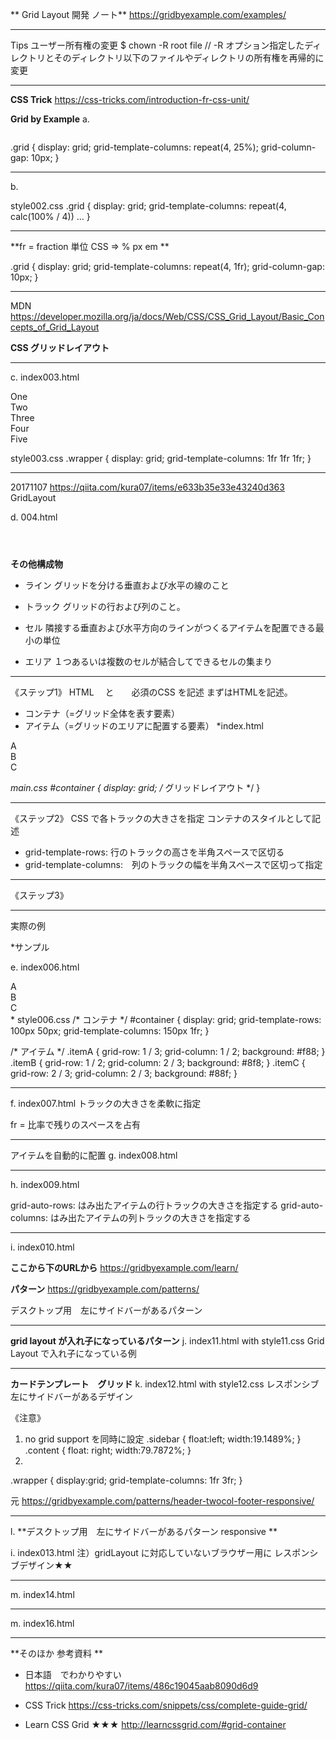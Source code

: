 
** Grid Layout 開発 ノート** 
https://gridbyexample.com/examples/

--------------
Tips 
ユーザー所有権の変更
$ chown -R root file  // -R オプション指定したディレクトリとそのディレクトリ以下のファイルやディレクトリの所有権を再帰的に変更

--------------

**CSS Trick**
https://css-tricks.com/introduction-fr-css-unit/


**Grid by Example**
a. 
<div class="grid">
  <div class="column"></div>
  <div class="column"></div>
  <div class="column"></div>
  <div class="column"></div>
</div>

.grid {
  display: grid;
  grid-template-columns: repeat(4, 25%); 
  grid-column-gap: 10px;
}

----------
b. 

style002.css
.grid {
  display: grid;
  grid-template-columns: repeat(4, calc(100% / 4))
  ...
}

----------
**fr = fraction 単位 CSS =>  % px em **   

.grid {
  display: grid;
  grid-template-columns: repeat(4, 1fr);
  grid-column-gap: 10px;
}


----------

MDN
https://developer.mozilla.org/ja/docs/Web/CSS/CSS_Grid_Layout/Basic_Concepts_of_Grid_Layout

**CSS グリッドレイアウト**

----------
c. 
index003.html
<div class="wrapper">
   <div>One</div>
   <div>Two</div>
   <div>Three</div>
   <div>Four</div>
   <div>Five</div>
</div>

style003.css
.wrapper {
  display: grid;
  grid-template-columns: 1fr 1fr 1fr;
}

--------------------------------------------------
20171107
https://qiita.com/kura07/items/e633b35e33e43240d363
GridLayout 

d. 004.html 
<div style="display:grid;"><!--コンテナ-->
  <div></div><!--アイテム-->
  <p></p><!--アイテム-->
  <section>
    <div></div><!--アイテムではない-->
  </section>
</div>

**その他構成物**
* ライン
グリッドを分ける垂直および水平の線のこと


* トラック
グリッドの行および列のこと。

* セル
隣接する垂直および水平方向のラインがつくるアイテムを配置できる最小の単位

* エリア
１つあるいは複数のセルが結合してできるセルの集まり

--------
《ステップ1》 HTML 　と　　必須のCSS を記述
まずはHTMLを記述。
- コンテナ（=グリッド全体を表す要素）
- アイテム（=グリッドのエリアに配置する要素）
*index.html
<div id="container"> <!-- コンテナ -->
    <div id="itemA">A</div> <!-- アイテム -->
    <div id="itemB">B</div> <!-- アイテム -->
    <div id="itemC">C</div> <!-- アイテム -->
</div>

*main.css
#container {
    display: grid; /* グリッドレイアウト */
}

---
《ステップ2》 CSS で各トラックの大きさを指定
コンテナのスタイルとして記述
- grid-template-rows: 行のトラックの高さを半角スペースで区切る
- grid-template-columns:　列のトラックの幅を半角スペースで区切って指定


---
《ステップ3》

---------------
実際の例

*サンプル

e. index006.html
<div id="container">
    <div class="itemA">A</div>
    <div class="itemB">B</div>
    <div class="itemC">C</div>
</div>
* style006.css
/* コンテナ */
#container {
    display: grid;
    grid-template-rows: 100px 50px;
    grid-template-columns: 150px 1fr;
}

/* アイテム */
.itemA {
    grid-row: 1 / 3;
    grid-column: 1 / 2;
    background: #f88;
}
.itemB {
    grid-row: 1 / 2;
    grid-column: 2 / 3;
    background: #8f8;
}
.itemC {
    grid-row: 2 / 3;
    grid-column: 2 / 3;
    background: #88f;
}

-------

f. index007.html
トラックの大きさを柔軟に指定

fr = 比率で残りのスペースを占有


-------
アイテムを自動的に配置
g. index008.html



-------
h. index009.html

grid-auto-rows: はみ出たアイテムの行トラックの大きさを指定する
grid-auto-columns: はみ出たアイテムの列トラックの大きさを指定する



-------
i. index010.html

**ここから下のURLから**
https://gridbyexample.com/learn/

**パターン**
https://gridbyexample.com/patterns/


デスクトップ用　左にサイドバーがあるパターン

--------
**grid layout が入れ子になっているパターン**
j. index11.html with style11.css
Grid Layout で入れ子になっている例



--------
**カードテンプレート　グリッド**
k. index12.html with style12.css
レスポンシブ　左にサイドバーがあるデザイン

《注意》
1. no grid support を同時に設定
  .sidebar {
    float:left;
    width:19.1489%;
  }
  .content {
    float: right; 
    width:79.7872%; 
  }
2. 
.wrapper {
display:grid;
grid-template-columns: 1fr 3fr;
}


元
https://gridbyexample.com/patterns/header-twocol-footer-responsive/



--------

l.
**デスクトップ用　左にサイドバーがあるパターン responsive **

i. index013.html 
注）gridLayout に対応していないブラウザー用に
レスポンシブデザイン★★


--------
m. index14.html





--------
m. index16.html 


--------




**そのほか 参考資料 **
* 日本語　でわかりやすい
https://qiita.com/kura07/items/486c19045aab8090d6d9

* CSS Trick
https://css-tricks.com/snippets/css/complete-guide-grid/

* Learn CSS Grid  ★★★
http://learncssgrid.com/#grid-container

